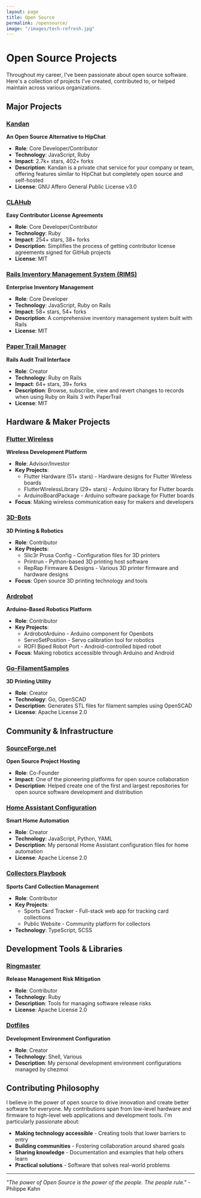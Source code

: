 ```yaml
---
layout: page
title: Open Source
permalink: /opensource/
image: "/images/tech-refresh.jpg"
---
```


# Open Source Projects

Throughout my career, I've been passionate about open source software. Here's a collection of projects I've created, contributed to, or helped maintain across various organizations.

## Major Projects

### [Kandan](https://github.com/kandanapp/kandan)
**An Open Source Alternative to HipChat**

- **Role**: Core Developer/Contributor
- **Technology**: JavaScript, Ruby
- **Impact**: 2.7k+ stars, 402+ forks
- **Description**: Kandan is a private chat service for your company or team, offering features similar to HipChat but completely open source and self-hosted
- **License**: GNU Affero General Public License v3.0

### [CLAHub](https://github.com/clahub/clahub)
**Easy Contributor License Agreements**

- **Role**: Core Developer/Contributor
- **Technology**: Ruby
- **Impact**: 254+ stars, 38+ forks
- **Description**: Simplifies the process of getting contributor license agreements signed for GitHub projects
- **License**: MIT

### [Rails Inventory Management System (RIMS)](https://github.com/DamageStudios/rims)
**Enterprise Inventory Management**

- **Role**: Core Developer
- **Technology**: JavaScript, Ruby on Rails
- **Impact**: 58+ stars, 54+ forks
- **Description**: A comprehensive inventory management system built with Rails
- **License**: MIT

### [Paper Trail Manager](https://github.com/fusion94/paper_trail_manager)
**Rails Audit Trail Interface**

- **Role**: Creator
- **Technology**: Ruby on Rails
- **Impact**: 64+ stars, 39+ forks
- **Description**: Browse, subscribe, view and revert changes to records when using Ruby on Rails 3 with PaperTrail
- **License**: MIT

## Hardware & Maker Projects

### [Flutter Wireless](https://github.com/flutterwireless)
**Wireless Development Platform**

- **Role**: Advisor/Investor
- **Key Projects**:
  - Flutter Hardware (51+ stars) - Hardware designs for Flutter Wireless boards
  - FlutterWirelessLibrary (29+ stars) - Arduino library for Flutter boards
  - ArduinoBoardPackage - Arduino software package for Flutter boards
- **Focus**: Making wireless communication easy for makers and developers

### [3D-Bots](https://github.com/3D-Bots)
**3D Printing & Robotics**

- **Role**: Contributor
- **Key Projects**:
  - Slic3r Prusa Config - Configuration files for 3D printers
  - Printrun - Python-based 3D printing host software
  - RepRap Firmware & Designs - Various 3D printer firmware and hardware designs
- **Focus**: Open source 3D printing technology and tools

### [Ardrobot](https://github.com/ardrobot)
**Arduino-Based Robotics Platform**

- **Role**: Contributor
- **Key Projects**:
  - ArdrobotArduino - Arduino component for Openbots
  - ServoSetPosition - Servo calibration tool for robotics
  - ROFI Biped Robot Port - Android-controlled biped robot
- **Focus**: Making robotics accessible through Arduino and Android

### [Go-FilamentSamples](https://github.com/fusion94/Go-FilamentSamples)
**3D Printing Utility**

- **Role**: Creator
- **Technology**: Go, OpenSCAD
- **Description**: Generates STL files for filament samples using OpenSCAD
- **License**: Apache License 2.0

## Community & Infrastructure

### [SourceForge.net](http://sf.net)
**Open Source Project Hosting**

- **Role**: Co-Founder
- **Impact**: One of the pioneering platforms for open source collaboration
- **Description**: Helped create one of the first and largest repositories for open source software development and distribution

### [Home Assistant Configuration](https://github.com/fusion94/homeassistant)
**Smart Home Automation**

- **Role**: Creator
- **Technology**: JavaScript, Python, YAML
- **Description**: My personal Home Assistant configuration files for home automation
- **License**: Apache License 2.0

### [Collectors Playbook](https://github.com/Collectors-Playbook)
**Sports Card Collection Management**

- **Role**: Contributor
- **Key Projects**:
  - Sports Card Tracker - Full-stack web app for tracking card collections
  - Public Website - Community platform for collectors
- **Technology**: TypeScript, SCSS

## Development Tools & Libraries

### [Ringmaster](https://github.com/DamageStudios/ringmaster)
**Release Management Risk Mitigation**

- **Role**: Contributor
- **Technology**: Ruby
- **Description**: Tools for managing software release risks
- **License**: Apache License 2.0

### [Dotfiles](https://github.com/fusion94/dotfiles)
**Development Environment Configuration**

- **Role**: Creator
- **Technology**: Shell, Various
- **Description**: My personal development environment configurations managed by chezmoi

## Contributing Philosophy

I believe in the power of open source to drive innovation and create better software for everyone. My contributions span from low-level hardware and firmware to high-level web applications and development tools. I'm particularly passionate about:

- **Making technology accessible** - Creating tools that lower barriers to entry
- **Building communities** - Fostering collaboration around shared goals
- **Sharing knowledge** - Documentation and examples that help others learn
- **Practical solutions** - Software that solves real-world problems

---

*"The power of Open Source is the power of the people. The people rule."* - Philippe Kahn